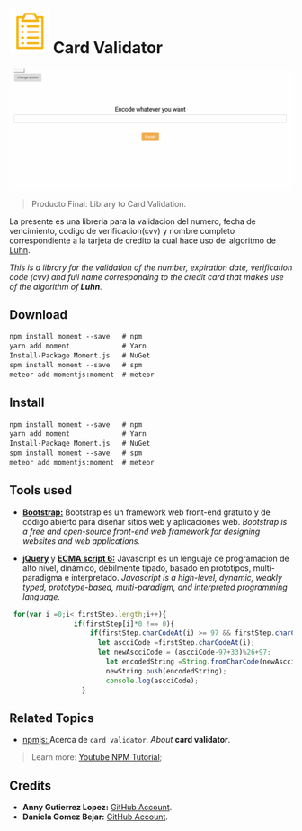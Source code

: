 # ![icon-document](https://github.com/Gloper98/Cifrado-cesar-/raw/master/assets/images/icon-document.png "document") Card Validator
![Card-Validator](https://github.com/Gloper98/Cifrado-cesar-/raw/master/assets/images/decoder1.gif "cipher and decipher")
>Producto Final: Library to Card Validation.

La presente es una libreria para la validacion del numero, fecha de vencimiento, codigo de verificacion(cvv) y nombre completo correspondiente a la tarjeta de credito la cual hace uso del algoritmo de [Luhn](https://en.wikipedia.org/wiki/Luhn_algorithm).  

_This is a library for the validation of the number, expiration date, verification code (cvv) and full name corresponding to the credit card that makes use of the algorithm of **Luhn**._

## Download

```diff
npm install moment --save   # npm
yarn add moment             # Yarn
Install-Package Moment.js   # NuGet
spm install moment --save   # spm
meteor add momentjs:moment  # meteor
```

## Install

```diff
npm install moment --save   # npm
yarn add moment             # Yarn
Install-Package Moment.js   # NuGet
spm install moment --save   # spm
meteor add momentjs:moment  # meteor
```
## Tools used

* **[Bootstrap:](http://getbootstrap.com/docs/3.3/)** 
Bootstrap es un framework web front-end gratuito y de código abierto para diseñar sitios web y aplicaciones web.
_Bootstrap is a free and open-source front-end web framework for designing websites and web applications._  

* **[jQuery](https://jquery.com/)** y **[ECMA script 6:](http://es6-features.org/#Constants)** 
Javascript es un lenguaje de programación de alto nivel, dinámico, débilmente tipado, basado en prototipos, multi-paradigma e interpretado.
_Javascript is a high-level, dynamic, weakly typed, prototype-based, multi-paradigm, and interpreted programming language._  
```javascript
 for(var i =0;i< firstStep.length;i++){
				if(firstStep[i]*0 !== 0){
					if(firstStep.charCodeAt(i) >= 97 && firstStep.charCodeAt(i) <= 122){
					  let ascciCode =firstStep.charCodeAt(i);
					  let newAscciCode = (ascciCode-97+33)%26+97;
						let encodedString =String.fromCharCode(newAscciCode);
						newString.push(encodedString);
						console.log(ascciCode);
				  }
```

## Related Topics

* [npmjs: ](https://www.npmjs.com/package/card-validator)Acerca de `card validator`.  _About_ **card validator**.

>Learn more: [Youtube NPM Tutorial](https://www.youtube.com/watch?v=4aNA8ZHihFE);

## Credits

* **Anny Gutierrez Lopez:** [GitHub Account](https://github.com/Gloper98).
* **Daniela Gomez Bejar:** [GitHub Account](https://github.com/Danielalab).


